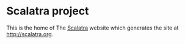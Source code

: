 # Scalatra project

This is the home of The [Scalatra](http://github.com/scalatra/scalatra/)
website which generates the site at http://scalatra.org.
